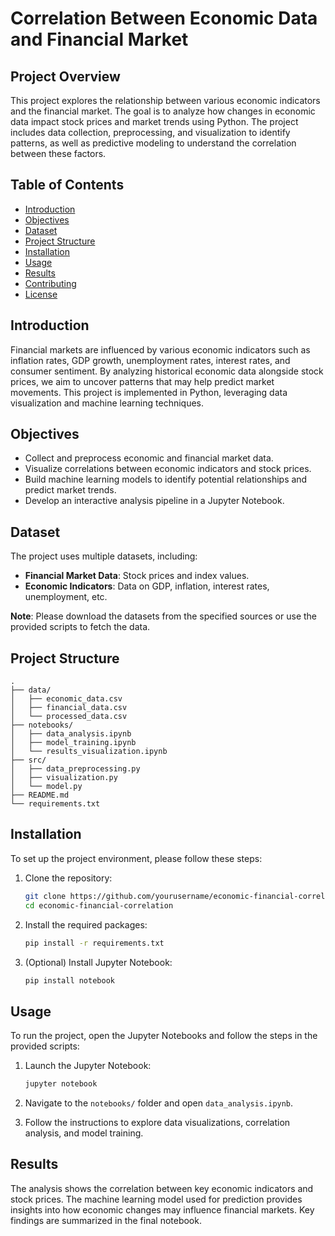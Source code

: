 
# Correlation Between Economic Data and Financial Market

## Project Overview
This project explores the relationship between various economic indicators and the financial market. The goal is to analyze how changes in economic data impact stock prices and market trends using Python. The project includes data collection, preprocessing, and visualization to identify patterns, as well as predictive modeling to understand the correlation between these factors.

## Table of Contents
- [Introduction](#introduction)
- [Objectives](#objectives)
- [Dataset](#dataset)
- [Project Structure](#project-structure)
- [Installation](#installation)
- [Usage](#usage)
- [Results](#results)
- [Contributing](#contributing)
- [License](#license)

## Introduction
Financial markets are influenced by various economic indicators such as inflation rates, GDP growth, unemployment rates, interest rates, and consumer sentiment. By analyzing historical economic data alongside stock prices, we aim to uncover patterns that may help predict market movements. This project is implemented in Python, leveraging data visualization and machine learning techniques.

## Objectives
- Collect and preprocess economic and financial market data.
- Visualize correlations between economic indicators and stock prices.
- Build machine learning models to identify potential relationships and predict market trends.
- Develop an interactive analysis pipeline in a Jupyter Notebook.

## Dataset
The project uses multiple datasets, including:
- **Financial Market Data**: Stock prices and index values.
- **Economic Indicators**: Data on GDP, inflation, interest rates, unemployment, etc.

**Note**: Please download the datasets from the specified sources or use the provided scripts to fetch the data.

## Project Structure
```
.
├── data/
│   ├── economic_data.csv
│   ├── financial_data.csv
│   └── processed_data.csv
├── notebooks/
│   ├── data_analysis.ipynb
│   ├── model_training.ipynb
│   └── results_visualization.ipynb
├── src/
│   ├── data_preprocessing.py
│   ├── visualization.py
│   └── model.py
├── README.md
└── requirements.txt
```

## Installation
To set up the project environment, please follow these steps:

1. Clone the repository:
   ```bash
   git clone https://github.com/yourusername/economic-financial-correlation.git
   cd economic-financial-correlation
   ```

2. Install the required packages:
   ```bash
   pip install -r requirements.txt
   ```

3. (Optional) Install Jupyter Notebook:
   ```bash
   pip install notebook
   ```

## Usage
To run the project, open the Jupyter Notebooks and follow the steps in the provided scripts:

1. Launch the Jupyter Notebook:
   ```bash
   jupyter notebook
   ```

2. Navigate to the `notebooks/` folder and open `data_analysis.ipynb`.

3. Follow the instructions to explore data visualizations, correlation analysis, and model training.

## Results
The analysis shows the correlation between key economic indicators and stock prices. The machine learning model used for prediction provides insights into how economic changes may influence financial markets. Key findings are summarized in the final notebook.
